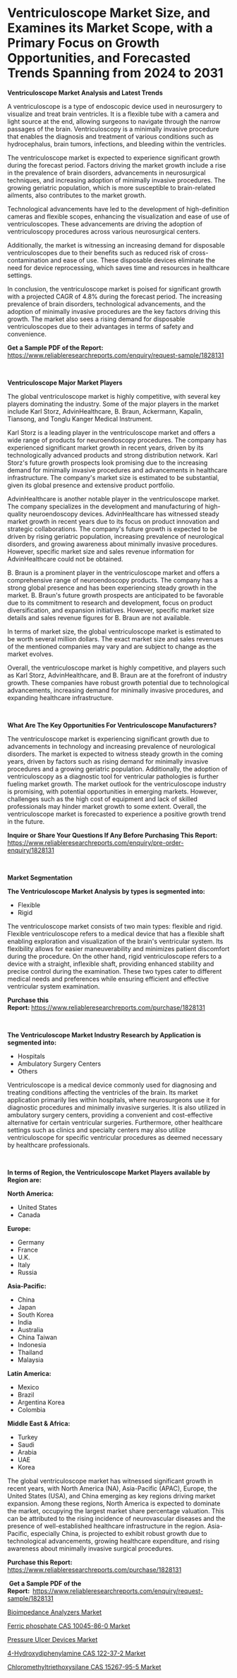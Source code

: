 <p><h1>Ventriculoscope Market Size, and Examines its Market Scope, with a Primary Focus on Growth Opportunities, and Forecasted Trends Spanning from 2024 to 2031</h1></p><p><strong>Ventriculoscope Market Analysis and Latest Trends</strong></p>
<p><p>A ventriculoscope is a type of endoscopic device used in neurosurgery to visualize and treat brain ventricles. It is a flexible tube with a camera and light source at the end, allowing surgeons to navigate through the narrow passages of the brain. Ventriculoscopy is a minimally invasive procedure that enables the diagnosis and treatment of various conditions such as hydrocephalus, brain tumors, infections, and bleeding within the ventricles.</p><p>The ventriculoscope market is expected to experience significant growth during the forecast period. Factors driving the market growth include a rise in the prevalence of brain disorders, advancements in neurosurgical techniques, and increasing adoption of minimally invasive procedures. The growing geriatric population, which is more susceptible to brain-related ailments, also contributes to the market growth.</p><p>Technological advancements have led to the development of high-definition cameras and flexible scopes, enhancing the visualization and ease of use of ventriculoscopes. These advancements are driving the adoption of ventriculoscopy procedures across various neurosurgical centers.</p><p>Additionally, the market is witnessing an increasing demand for disposable ventriculoscopes due to their benefits such as reduced risk of cross-contamination and ease of use. These disposable devices eliminate the need for device reprocessing, which saves time and resources in healthcare settings.</p><p>In conclusion, the ventriculoscope market is poised for significant growth with a projected CAGR of 4.8% during the forecast period. The increasing prevalence of brain disorders, technological advancements, and the adoption of minimally invasive procedures are the key factors driving this growth. The market also sees a rising demand for disposable ventriculoscopes due to their advantages in terms of safety and convenience.</p></p>
<p><strong>Get a Sample PDF of the Report:&nbsp;</strong> <a href="https://www.reliableresearchreports.com/enquiry/request-sample/1828131">https://www.reliableresearchreports.com/enquiry/request-sample/1828131</a></p>
<p>&nbsp;</p>
<p><strong>Ventriculoscope Major Market Players</strong></p>
<p><p>The global ventriculoscope market is highly competitive, with several key players dominating the industry. Some of the major players in the market include Karl Storz, AdvinHealthcare, B. Braun, Ackermann, Kapalin, Tiansong, and Tonglu Kanger Medical Instrument.</p><p>Karl Storz is a leading player in the ventriculoscope market and offers a wide range of products for neuroendoscopy procedures. The company has experienced significant market growth in recent years, driven by its technologically advanced products and strong distribution network. Karl Storz's future growth prospects look promising due to the increasing demand for minimally invasive procedures and advancements in healthcare infrastructure. The company's market size is estimated to be substantial, given its global presence and extensive product portfolio.</p><p>AdvinHealthcare is another notable player in the ventriculoscope market. The company specializes in the development and manufacturing of high-quality neuroendoscopy devices. AdvinHealthcare has witnessed steady market growth in recent years due to its focus on product innovation and strategic collaborations. The company's future growth is expected to be driven by rising geriatric population, increasing prevalence of neurological disorders, and growing awareness about minimally invasive procedures. However, specific market size and sales revenue information for AdvinHealthcare could not be obtained.</p><p>B. Braun is a prominent player in the ventriculoscope market and offers a comprehensive range of neuroendoscopy products. The company has a strong global presence and has been experiencing steady growth in the market. B. Braun's future growth prospects are anticipated to be favorable due to its commitment to research and development, focus on product diversification, and expansion initiatives. However, specific market size details and sales revenue figures for B. Braun are not available.</p><p>In terms of market size, the global ventriculoscope market is estimated to be worth several million dollars. The exact market size and sales revenues of the mentioned companies may vary and are subject to change as the market evolves.</p><p>Overall, the ventriculoscope market is highly competitive, and players such as Karl Storz, AdvinHealthcare, and B. Braun are at the forefront of industry growth. These companies have robust growth potential due to technological advancements, increasing demand for minimally invasive procedures, and expanding healthcare infrastructure.</p></p>
<p>&nbsp;</p>
<p><strong>What Are The Key Opportunities For Ventriculoscope Manufacturers?</strong></p>
<p><p>The ventriculoscope market is experiencing significant growth due to advancements in technology and increasing prevalence of neurological disorders. The market is expected to witness steady growth in the coming years, driven by factors such as rising demand for minimally invasive procedures and a growing geriatric population. Additionally, the adoption of ventriculoscopy as a diagnostic tool for ventricular pathologies is further fueling market growth. The market outlook for the ventriculoscope industry is promising, with potential opportunities in emerging markets. However, challenges such as the high cost of equipment and lack of skilled professionals may hinder market growth to some extent. Overall, the ventriculoscope market is forecasted to experience a positive growth trend in the future.</p></p>
<p><strong>Inquire or Share Your Questions If Any Before Purchasing This Report:</strong> <a href="https://www.reliableresearchreports.com/enquiry/pre-order-enquiry/1828131">https://www.reliableresearchreports.com/enquiry/pre-order-enquiry/1828131</a></p>
<p>&nbsp;</p>
<p><strong>Market Segmentation</strong></p>
<p><strong>The Ventriculoscope Market Analysis by types is segmented into:</strong></p>
<p><ul><li>Flexible</li><li>Rigid</li></ul></p>
<p><p>The ventriculoscope market consists of two main types: flexible and rigid. Flexible ventriculoscope refers to a medical device that has a flexible shaft enabling exploration and visualization of the brain's ventricular system. Its flexibility allows for easier maneuverability and minimizes patient discomfort during the procedure. On the other hand, rigid ventriculoscope refers to a device with a straight, inflexible shaft, providing enhanced stability and precise control during the examination. These two types cater to different medical needs and preferences while ensuring efficient and effective ventricular system examination.</p></p>
<p><strong>Purchase this Report:&nbsp;</strong><a href="https://www.reliableresearchreports.com/purchase/1828131">https://www.reliableresearchreports.com/purchase/1828131</a></p>
<p>&nbsp;</p>
<p><strong>The Ventriculoscope Market Industry Research by Application is segmented into:</strong></p>
<p><ul><li>Hospitals</li><li>Ambulatory Surgery Centers</li><li>Others</li></ul></p>
<p><p>Ventriculoscope is a medical device commonly used for diagnosing and treating conditions affecting the ventricles of the brain. Its market application primarily lies within hospitals, where neurosurgeons use it for diagnostic procedures and minimally invasive surgeries. It is also utilized in ambulatory surgery centers, providing a convenient and cost-effective alternative for certain ventricular surgeries. Furthermore, other healthcare settings such as clinics and specialty centers may also utilize ventriculoscope for specific ventricular procedures as deemed necessary by healthcare professionals.</p></p>
<p>&nbsp;</p>
<p><strong>In terms of Region, the Ventriculoscope Market Players available by Region are:</strong></p>
<p>
    <p> <strong> North America: </strong>
        <ul>
            <li>United States</li>
            <li>Canada</li>
        </ul>
        </p> 
    <p> <strong> Europe: </strong>
        <ul>
            <li>Germany</li>
            <li>France</li>
            <li>U.K.</li>
            <li>Italy</li>
            <li>Russia</li>
        </ul>
        </p> 
    <p> <strong> Asia-Pacific: </strong>
        <ul>
            <li>China</li>
            <li>Japan</li>
            <li>South Korea</li>
            <li>India</li>
            <li>Australia</li>
            <li>China Taiwan</li>
            <li>Indonesia</li>
            <li>Thailand</li>
            <li>Malaysia</li>
        </ul>
        </p> 
    <p> <strong> Latin America: </strong>
        <ul>
            <li>Mexico</li>
            <li>Brazil</li>
            <li>Argentina Korea</li>
            <li>Colombia</li>
        </ul>
        </p> 
    <p> <strong> Middle East & Africa: </strong>
        <ul>
            <li>Turkey</li>
            <li>Saudi</li>
            <li>Arabia</li>
            <li>UAE</li>
            <li>Korea</li>
        </ul>
    </p>
    </p>
<p><p>The global ventriculoscope market has witnessed significant growth in recent years, with North America (NA), Asia-Pacific (APAC), Europe, the United States (USA), and China emerging as key regions driving market expansion. Among these regions, North America is expected to dominate the market, occupying the largest market share percentage valuation. This can be attributed to the rising incidence of neurovascular diseases and the presence of well-established healthcare infrastructure in the region. Asia-Pacific, especially China, is projected to exhibit robust growth due to technological advancements, growing healthcare expenditure, and rising awareness about minimally invasive surgical procedures.</p></p>
<p><strong>Purchase this Report: </strong><a href="https://www.reliableresearchreports.com/purchase/1828131">https://www.reliableresearchreports.com/purchase/1828131</a></p>
<p>&nbsp;<strong>Get a Sample PDF of the Report:&nbsp;&nbsp;</strong><a href="https://www.reliableresearchreports.com/enquiry/request-sample/1828131">https://www.reliableresearchreports.com/enquiry/request-sample/1828131</a></p>
<p><strong></strong></p>
<p><p><a href="https://github.com/bmorecock/Market-Research-Report-List-1/blob/main/bioimpedance-analyzers-market.md">Bioimpedance Analyzers Market</a></p><p><a href="https://issuu.com/reportprime-2/docs/ferric-phosphate-cas-10045-86-0-market-size-2030.p">Ferric phosphate CAS 10045-86-0 Market</a></p><p><a href="https://github.com/lylyparadise/Market-Research-Report-List-1/blob/main/pressure-ulcer-devices-market.md">Pressure Ulcer Devices Market</a></p><p><a href="https://issuu.com/reportprime-2/docs/4-hydroxydiphenylamine-cas-122-37-2-market-size-20">4-Hydroxydiphenylamine CAS 122-37-2 Market</a></p><p><a href="https://issuu.com/reportprime-2/docs/chloromethyltriethoxysilane-cas-15267-95-5-market-">Chloromethyltriethoxysilane CAS 15267-95-5 Market</a></p></p>